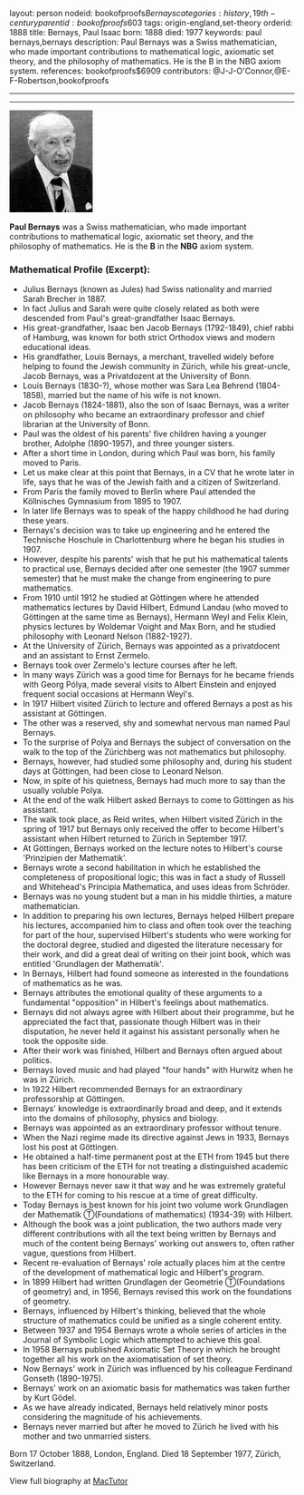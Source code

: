 layout: person
nodeid: bookofproofs$Bernays
categories: history,19th-century
parentid: bookofproofs$603
tags: origin-england,set-theory
orderid: 1888
title: Bernays, Paul Isaac
born: 1888
died: 1977
keywords: paul bernays,bernays
description: Paul Bernays was a Swiss mathematician, who made important contributions to mathematical logic, axiomatic set theory, and the philosophy of mathematics. He is the B in the NBG axiom system.
references: bookofproofs$6909
contributors: @J-J-O'Connor,@E-F-Robertson,bookofproofs

---



---

![Bernays.jpg](https://github.com/bookofproofs/bookofproofs.github.io/blob/main/_sources/_assets/images/portraits/Bernays.jpg?raw=true)

**Paul Bernays** was a Swiss mathematician, who made important contributions to mathematical logic, axiomatic set theory, and the philosophy of mathematics. He is the **B** in the **NBG** axiom system.

### Mathematical Profile (Excerpt):
* Julius Bernays (known as Jules) had Swiss nationality and married Sarah Brecher in 1887.
* In fact Julius and Sarah were quite closely related as both were descended from Paul's great-grandfather Isaac Bernays.
* His great-grandfather, Isaac ben Jacob Bernays (1792-1849), chief rabbi of Hamburg, was known for both strict Orthodox views and modern educational ideas.
* His grandfather, Louis Bernays, a merchant, travelled widely before helping to found the Jewish community in Zürich, while his great-uncle, Jacob Bernays, was a Privatdozent at the University of Bonn.
* Louis Bernays (1830-?), whose mother was Sara Lea Behrend (1804-1858), married but the name of his wife is not known.
* Jacob Bernays (1824-1881), also the son of Isaac Bernays, was a writer on philosophy who became an extraordinary professor and chief librarian at the University of Bonn.
* Paul was the oldest of his parents' five children having a younger brother, Adolphe (1890-1957), and three younger sisters.
* After a short time in London, during which Paul was born, his family moved to Paris.
* Let us make clear at this point that Bernays, in a CV that he wrote later in life, says that he was of the Jewish faith and a citizen of Switzerland.
* From Paris the family moved to Berlin where Paul attended the Köllnisches Gymnasium from 1895 to 1907.
* In later life Bernays was to speak of the happy childhood he had during these years.
* Bernays's decision was to take up engineering and he entered the Technische Hoschule in Charlottenburg where he began his studies in 1907.
* However, despite his parents' wish that he put his mathematical talents to practical use, Bernays decided after one semester (the 1907 summer semester) that he must make the change from engineering to pure mathematics.
* From 1910 until 1912 he studied at Göttingen where he attended mathematics lectures by David Hilbert, Edmund Landau (who moved to Göttingen at the same time as Bernays), Hermann Weyl and Felix Klein, physics lectures by Woldemar Voight and Max Born, and he studied philosophy with Leonard Nelson (1882-1927).
* At the University of Zürich, Bernays was appointed as a privatdocent and an assistant to Ernst Zermelo.
* Bernays took over Zermelo's lecture courses after he left.
* In many ways Zürich was a good time for Bernays for he became friends with Georg Pólya, made several visits to Albert Einstein and enjoyed frequent social occasions at Hermann Weyl's.
* In 1917 Hilbert visited Zürich to lecture and offered Bernays a post as his assistant at Göttingen.
* The other was a reserved, shy and somewhat nervous man named Paul Bernays.
* To the surprise of Polya and Bernays the subject of conversation on the walk to the top of the Zürichberg was not mathematics but philosophy.
* Bernays, however, had studied some philosophy and, during his student days at Göttingen, had been close to Leonard Nelson.
* Now, in spite of his quietness, Bernays had much more to say than the usually voluble Polya.
* At the end of the walk Hilbert asked Bernays to come to Göttingen as his assistant.
* The walk took place, as Reid writes, when Hilbert visited Zürich in the spring of 1917 but Bernays only received the offer to become Hilbert's assistant when Hilbert returned to Zürich in September 1917.
* At Göttingen, Bernays worked on the lecture notes to Hilbert's course 'Prinzipien der Mathematik'.
* Bernays wrote a second habilitation in which he established the completeness of propositional logic; this was in fact a study of Russell and Whitehead's Principia Mathematica, and uses ideas from Schröder.
* Bernays was no young student but a man in his middle thirties, a mature mathematician.
* In addition to preparing his own lectures, Bernays helped Hilbert prepare his lectures, accompanied him to class and often took over the teaching for part of the hour, supervised Hilbert's students who were working for the doctoral degree, studied and digested the literature necessary for their work, and did a great deal of writing on their joint book, which was entitled 'Grundlagen der Mathematik'.
* In Bernays, Hilbert had found someone as interested in the foundations of mathematics as he was.
* Bernays attributes the emotional quality of these arguments to a fundamental "opposition" in Hilbert's feelings about mathematics.
* Bernays did not always agree with Hilbert about their programme, but he appreciated the fact that, passionate though Hilbert was in their disputation, he never held it against his assistant personally when he took the opposite side.
* After their work was finished, Hilbert and Bernays often argued about politics.
* Bernays loved music and had played "four hands" with Hurwitz when he was in Zürich.
* In 1922 Hilbert recommended Bernays for an extraordinary professorship at Göttingen.
* Bernays' knowledge is extraordinarily broad and deep, and it extends into the domains of philosophy, physics and biology.
* Bernays was appointed as an extraordinary professor without tenure.
* When the Nazi regime made its directive against Jews in 1933, Bernays lost his post at Göttingen.
* He obtained a half-time permanent post at the ETH from 1945 but there has been criticism of the ETH for not treating a distinguished academic like Bernays in a more honourable way.
* However Bernays never saw it that way and he was extremely grateful to the ETH for coming to his rescue at a time of great difficulty.
* Today Bernays is best known for his joint two volume work Grundlagen der Mathematik  Ⓣ(Foundations of mathematics) (1934-39) with Hilbert.
* Although the book was a joint publication, the two authors made very different contributions with all the text being written by Bernays and much of the content being Bernays' working out answers to, often rather vague, questions from Hilbert.
* Recent re-evaluation of Bernays' role actually places him at the centre of the development of mathematical logic and Hilbert's program.
* In 1899 Hilbert had written Grundlagen der Geometrie Ⓣ(Foundations of geometry) and, in 1956, Bernays revised this work on the foundations of geometry.
* Bernays, influenced by Hilbert's thinking, believed that the whole structure of mathematics could be unified as a single coherent entity.
* Between 1937 and 1954 Bernays wrote a whole series of articles in the Journal of Symbolic Logic which attempted to achieve this goal.
* In 1958 Bernays published Axiomatic Set Theory in which he brought together all his work on the axiomatisation of set theory.
* Now Bernays' work in Zürich was influenced by his colleague Ferdinand Gonseth (1890-1975).
* Bernays' work on an axiomatic basis for mathematics was taken further by Kurt Gödel.
* As we have already indicated, Bernays held relatively minor posts considering the magnitude of his achievements.
* Bernays never married but after he moved to Zürich he lived with his mother and two unmarried sisters.

Born 17 October 1888, London, England. Died 18 September 1977, Zürich, Switzerland.

View full biography at [MacTutor](https://mathshistory.st-andrews.ac.uk/Biographies/Bernays/)
